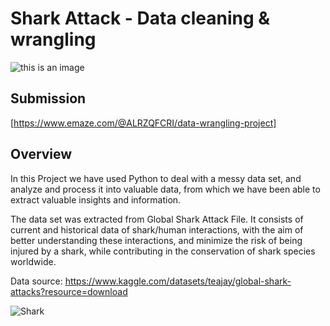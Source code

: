 # Shark Attack - Data cleaning & wrangling

![this is an image](https://cdn.mos.cms.futurecdn.net/ZhiCPJJVnexUpJY7oYMeKF-1920-80.jpg.webp)

## Submission
[https://www.emaze.com/@ALRZQFCRI/data-wrangling-project]


## Overview

In this Project we have used Python to deal with a messy data set, and analyze and process it into valuable data, from which we have been able to extract valuable insights and information.

The data set was extracted from Global Shark Attack File. It consists of current and historical data of shark/human interactions, with the aim of better understanding these interactions, and minimize the risk of being injured by a shark, while contributing in the conservation of shark species worldwide.

Data source: https://www.kaggle.com/datasets/teajay/global-shark-attacks?resource=download

   ![Shark](https://thumbs.gfycat.com/ViciousBowedGoa.webp)
